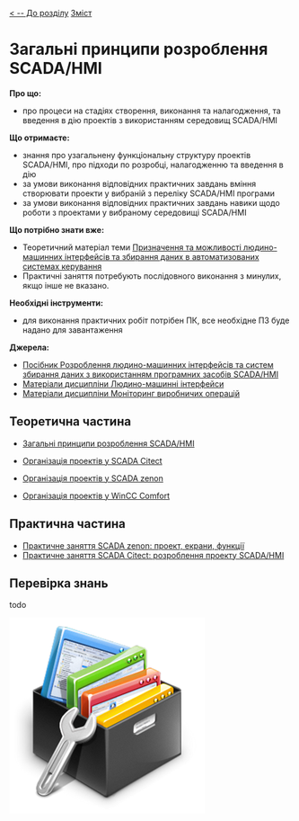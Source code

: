 [< -- До розділу](../README.md)         [Зміст](../../contents.md)

# Загальні принципи розроблення SCADA/HMI

**Про що:**

- про процеси на стадіях створення, виконання та налагодження, та введення в дію проектів з використанням середовищ SCADA/HMI  

**Що отримаєте:**

- знання про узагальнену функціональну структуру проектів SCADA/HMI, про підходи по розробці, налагодженню та введення в дію 
- за умови виконання відповідних практичних завдань вміння створювати проекти у вибраній з переліку SCADA/HMI програми
- за умови виконання відповідних практичних завдань навики щодо роботи з проектами у вибраному середовищі SCADA/HMI 

**Що потрібно знати вже:**

- Теоретичний матеріал теми [Призначення та можливості людино-машинних інтерфейсів та збирання даних в автоматизованих системах керування](../basic/README.md)
- Практичні заняття потребують послідовного виконання з минулих, якщо інше не вказано. 

**Необхідні інструменти:**

- для виконання практичних робіт потрібен ПК, все необхідне ПЗ буде надано для завантаження

**Джерела:** 

- [Посібник Розроблення людино-машинних інтерфейсів та систем збирання даних з використанням програмних засобів SCADA/HMI](https://pupenasan.github.io/hmibook/)
- [Матеріали дисципліни Людино-машинні інтерфейси](https://pupenasan.github.io/hmi)
- [Матеріали дисципліни Моніторинг виробничих операцій](https://pupenasan.github.io/monitorproduction)

## Теоретична частина

- [Загальні принципи розроблення SCADA/HMI](teor.md)

- [Організація проектів у SCADA Citect](citect.md)
- [Організація проектів у SCADA zenon](zenon.md)
- [Організація проектів у WinCC Comfort](wincccomfort.md)

## Практична частина

- [Практичне заняття SCADA zenon: проект, екрани, функції](labzenon.md)
- [Практичне заняття SCADA Citect: розроблення проекту SCADA/HMI](labcitect.md)

## Перевірка знань

todo



![image-20240729182620705](media/image-20240729182620705.png)
